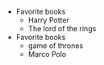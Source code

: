 * Favorite books
  * Harry Potter
  * The lord of the rings
* Favorite books
  * game of thrones
  * Marco Polo
